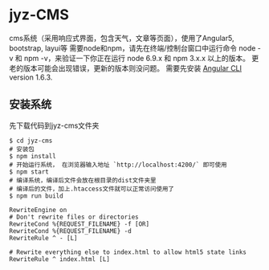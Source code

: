 # jyz-CMS
cms系统（采用响应式界面，包含天气，文章等页面），使用了Angular5, bootstrap, layui等
需要node和npm，请先在终端/控制台窗口中运行命令 node -v 和 npm -v，来验证一下你正在运行 node 6.9.x 和 npm 3.x.x 以上的版本。 更老的版本可能会出现错误，更新的版本则没问题。
需要先安装 [Angular CLI](https://github.com/angular/angular-cli) version 1.6.3.

## 安装系统
先下载代码到jyz-cms文件夹
```控制台
$ cd jyz-cms
# 安装包
$ npm install
# 开始运行系统， 在浏览器输入地址 `http://localhost:4200/` 即可使用
$ npm start
# 编译系统，编译后文件会放在根目录的dist文件夹里
# 编译后的文件，加上.htaccess文件就可以正常访问使用了
$ npm run build
```

```.htacess文件
RewriteEngine on  
# Don't rewrite files or directories  
RewriteCond %{REQUEST_FILENAME} -f [OR]  
RewriteCond %{REQUEST_FILENAME} -d  
RewriteRule ^ - [L]  
  
# Rewrite everything else to index.html to allow html5 state links  
RewriteRule ^ index.html [L]  
```
